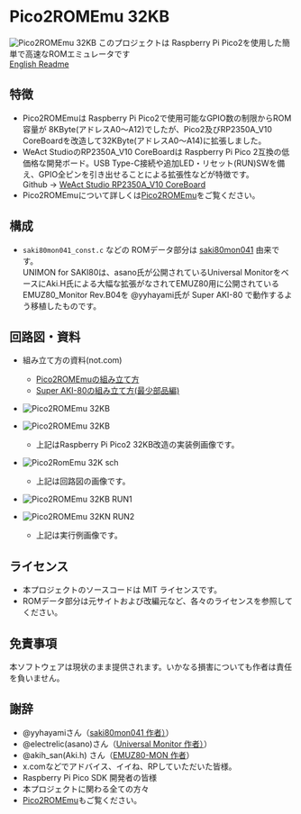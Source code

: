 # Pico2ROMEmu 32KB
![Pico2ROMEmu 32KB](./IMG/Pico2ROMEmu_32KB_RP2350A_V10.jpg)
このプロジェクトは Raspberry Pi Pico2を使用した簡単で高速なROMエミュレータです   
[English Readme](./README.en.md)
## 特徴
- Pico2ROMEmuは Raspberry Pi Pico2で使用可能なGPIO数の制限からROM容量が 8KByte(アドレスA0～A12)でしたが、Pico2及びRP2350A_V10 CoreBoardを改造して32KByte(アドレスA0～A14)に拡張しました。
- WeAct StudioのRP2350A_V10 CoreBoardは Raspberry Pi Pico 2互換の低価格な開発ボード。USB Type-C接続や追加LED・リセット(RUN)SWを備え、GPIO全ピンを引き出せることによる拡張性などが特徴です。  
Github -> [WeAct Studio RP2350A_V10 CoreBoard](https://github.com/WeActStudio/WeActStudio.RP2350ACoreBoard/tree/main/RP2350A_V10)
- Pico2ROMEmuについて詳しくは[Pico2ROMEmu](https://github.com/kyo-ta04/Pico2ROMEmuBR)をご覧ください。

## 構成
- `saki80mon041_const.c` などの ROMデータ部分は [saki80mon041](https://github.com/yyhayami/saki80mon041) 由来です。  
UNIMON for SAKI80は、asano氏が公開されているUniversal MonitorをベースにAki.H氏による大幅な拡張がなされてEMUZ80用に公開されているEMUZ80_Monitor Rev.B04を @yyhayami氏が Super AKI-80 で動作するよう移植したものです。

## 回路図・資料
- 組み立て方の資料(not.com) 
  - [Pico2ROMEmuの組み立て方](https://note.com/quiet_duck4046/n/n425d6b7e8d55?sub_rt=share_sb)
  - [Super AKI-80の組み立て方(最少部品編)](https://note.com/quiet_duck4046/n/n32906e1dfb96?sub_rt=share_sb)  

- ![Pico2ROMEmu 32KB](./IMG/Pico2ROMEmuBR_32KB_img.jpg)
- ![Pico2ROMEmu 32KB](./IMG/Pico2ROMEmu_32KB.jpg)
  - 上記はRaspberry Pi Pico2 32KB改造の実装例画像です。
- ![Pico2RomEmu 32K sch](./IMG/Pico2ROMEmu32KB_sch_2.jpg)  
  - 上記は回路図の画像です。
- ![Pico2ROMEmu 32KB RUN1](./IMG/Pico2ROMEmu_32KB_RUN_1.png)
- ![Pico2ROMEmu 32KN RUN2](./IMG/Pico2ROMEmu_32KB_RUN_2.png)
  - 上記は実行例画像です。

## ライセンス
- 本プロジェクトのソースコードは MIT ライセンスです。
- ROMデータ部分は元サイトおよび改編元など、各々のライセンスを参照してください。

## 免責事項
本ソフトウェアは現状のまま提供されます。いかなる損害についても作者は責任を負いません。

## 謝辞
- @yyhayamiさん（[saki80mon041 作者）](https://github.com/yyhayami/saki80mon041)）
- @electrelic(asano)さん（[Universal Monitor 作者）](https://electrelic.com/electrelic/node/1317)）
- @akih_san(Aki.h) さん（[EMUZ80-MON 作者](https://github.com/akih-san/EMUZ80-MON)）
- x.comなどでアドバイス、イイね、RPしていただいた皆様。
- Raspberry Pi Pico SDK 開発者の皆様
- 本プロジェクトに関わる全ての方々
- [Pico2ROMEmu](https://github.com/kyo-ta04/Pico2ROMEmuBR)もご覧ください。

